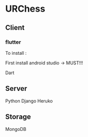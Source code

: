 # URChess


## Client

### flutter
To install : 

First install android studio -> MUST!!!


Dart

## Server 

Python Django
Heruko

## Storage

MongoDB

